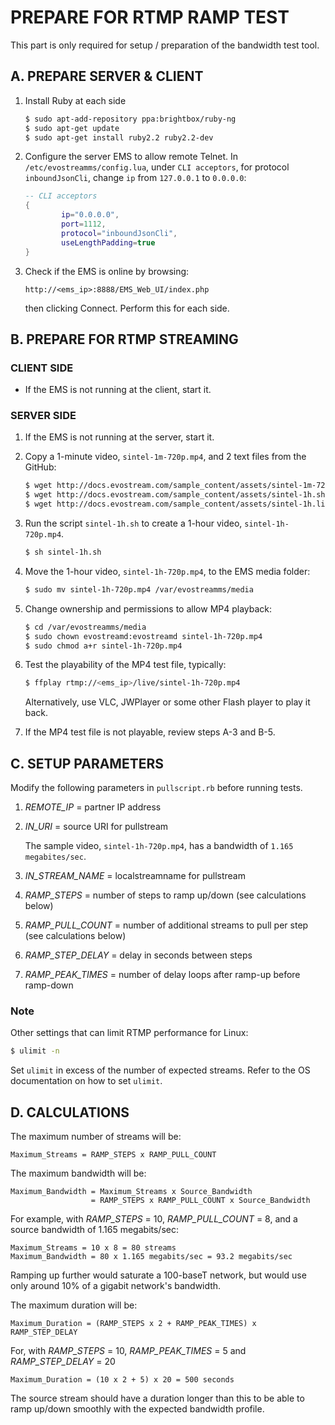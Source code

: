 # PREPARE FOR RTMP RAMP TEST

This part is only required for setup / preparation of the bandwidth test tool.

## A. PREPARE SERVER & CLIENT

   1. Install Ruby at each side

      ```bash
      $ sudo apt-add-repository ppa:brightbox/ruby-ng
      $ sudo apt-get update
      $ sudo apt-get install ruby2.2 ruby2.2-dev
      ```

   2. Configure the server EMS to allow remote Telnet.
      In `/etc/evostreamms/config.lua`, under `CLI acceptors`, for protocol `inboundJsonCli`, change `ip` from `127.0.0.1` to `0.0.0.0`:

      ```lua
      -- CLI acceptors
      {
              ip="0.0.0.0",
              port=1112,
              protocol="inboundJsonCli",
              useLengthPadding=true
      } 
      ```

   3. Check if the EMS is online by browsing:

      ```text
      http://<ems_ip>:8888/EMS_Web_UI/index.php
      ```

      then clicking Connect. Perform this for each side.

## B. PREPARE FOR RTMP STREAMING

### CLIENT SIDE

   - If the EMS is not running at the client, start it.

### SERVER SIDE

   1. If the EMS is not running at the server, start it.
   2. Copy a 1-minute video, `sintel-1m-720p.mp4`, and 2 text files from the GitHub:

      ```bash
      $ wget http://docs.evostream.com/sample_content/assets/sintel-1m-720p.mp4
      $ wget http://docs.evostream.com/sample_content/assets/sintel-1h.sh
      $ wget http://docs.evostream.com/sample_content/assets/sintel-1h.list
      ```

   3. Run the script `sintel-1h.sh` to create a 1-hour video, `sintel-1h-720p.mp4`.

      ```bash
      $ sh sintel-1h.sh
      ```

   4. Move the 1-hour video, `sintel-1h-720p.mp4`, to the EMS media folder:

      ```bash
      $ sudo mv sintel-1h-720p.mp4 /var/evostreamms/media
      ```

   5. Change ownership and permissions to allow MP4 playback:

      ```bash
      $ cd /var/evostreamms/media
      $ sudo chown evostreamd:evostreamd sintel-1h-720p.mp4
      $ sudo chmod a+r sintel-1h-720p.mp4
      ```

   6. Test the playability of the MP4 test file, typically:

      ```bash
      $ ffplay rtmp://<ems_ip>/live/sintel-1h-720p.mp4
      ```

      Alternatively, use VLC, JWPlayer or some other Flash player to play it back.

   7. If the MP4 test file is not playable, review steps A-3 and B-5.
   
  
## C. SETUP PARAMETERS

   Modify the following parameters in `pullscript.rb` before running tests.

   1. *REMOTE_IP* = partner IP address
   2. *IN_URI* = source URI for pullstream

      The sample video, `sintel-1h-720p.mp4`, has a bandwidth of `1.165 megabites/sec`.

   3. *IN_STREAM_NAME* = localstreamname for pullstream

   4. *RAMP_STEPS* = number of steps to ramp up/down (see calculations below)

   5. *RAMP_PULL_COUNT* = number of additional streams to pull per step (see calculations below)

   6. *RAMP_STEP_DELAY* = delay in seconds between steps

   7. *RAMP_PEAK_TIMES* = number of delay loops after ramp-up before ramp-down

### Note

   Other settings that can limit RTMP performance for Linux:

   ```bash
   $ ulimit -n
   ```

   Set `ulimit` in excess of the number of expected streams. Refer to the OS documentation on how to set `ulimit`.


## D. CALCULATIONS

   The maximum number of streams will be:

   ```
   Maximum_Streams = RAMP_STEPS x RAMP_PULL_COUNT
   ```
   
   The maximum bandwidth will be:

   ```
   Maximum_Bandwidth = Maximum_Streams x Source_Bandwidth
                     = RAMP_STEPS x RAMP_PULL_COUNT x Source_Bandwidth
   ```

   For example, with *RAMP_STEPS* = 10, *RAMP_PULL_COUNT* = 8, and a source bandwidth of 1.165 megabits/sec:

   ```
   Maximum_Streams = 10 x 8 = 80 streams
   Maximum_Bandwidth = 80 x 1.165 megabits/sec = 93.2 megabits/sec
   ```

   Ramping up further would saturate a 100-baseT network, but would use only around 10% of a gigabit network's bandwidth.

   The maximum duration will be:

   ```
   Maximum_Duration = (RAMP_STEPS x 2 + RAMP_PEAK_TIMES) x RAMP_STEP_DELAY

   ```
   For, with *RAMP_STEPS* = 10, *RAMP_PEAK_TIMES* = 5 and *RAMP_STEP_DELAY* = 20

   ```
   Maximum_Duration = (10 x 2 + 5) x 20 = 500 seconds
   ```

   The source stream should have a duration longer than this to be able to ramp up/down smoothly with the expected bandwidth profile.

